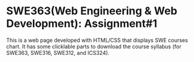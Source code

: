 # SWE363(Web Engineering & Web Development): Assignment#1
This is a web page developed with HTML/CSS that displays SWE courses chart. It has some clicklable parts to download the course syllabus (for SWE363, SWE316, SWE312, and ICS324).
